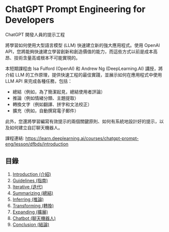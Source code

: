# ChatGPT Prompt Engineering for Developers
ChatGPT 開發人員的提示工程

將學習如何使用大型語言模型 (LLM) 快速建立新的強大應用程式。使用 OpenAI API，您將能夠快速建立學習創新和創造價值的能力，而這些方式以前是成本高昂、技術含量高或根本不可能實現的。

本短期課程由 Isa Fulford (OpenAI) 和 Andrew Ng (DeepLearning.AI) 講授，將介紹 LLM 的工作原理，提供快速工程的最佳實踐，並展示如何在應用程式中使用 LLM API 來完成各種任務，包括：
* 總結（例如，為了簡潔起見，總結使用者評論）
* 推論（例如情緒分類、主題提取）
* 轉換文字（例如翻譯、拼字和文法校正）
* 擴充（例如，自動撰寫電子郵件）

此外，您還將學習編寫有效提示的兩個關鍵原則、如何有系統地設計好的提示，以及如何建立自訂聊天機器人。

課程連結: https://learn.deeplearning.ai/courses/chatgpt-prompt-eng/lesson/dfbds/introduction

## 目錄

1. [Introduction (介紹)](docs/1.%20Introduction.md) 
2. [Guidelines (指南)](docs/2.%20Guidelines.md>) 
3. [Iterative (迭代)](docs/3.%20Iterative.md) 
4. [Summarizing (總結)](docs/4.%20Summarizing.md) 
5. [Inferring (推論)](docs/5.%20Inferring.md) 
6. [Transforming (轉換)](docs/6.%20Transforming.md) 
7. [Expanding (擴展)](docs/7.%20Expanding.md)
8. [Chatbot (聊天機器人)](docs/8.%20Chatbot.md) 
9. [Conclusion (結論)](docs/9.%20Conclusion.m>)
